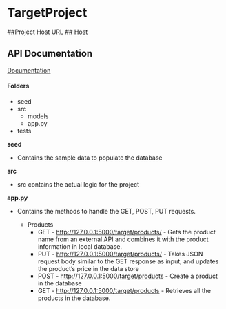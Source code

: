 # TargetProject
##Project Host URL ##
[Host](http://ec2-52-41-196-53.us-west-2.compute.amazonaws.com/target/products)

## API Documentation ##
[Documentation](https://documenter.getpostman.com/view/1637657/targetapi/RVg2AogE)

#### Folders ####
- seed
- src
  - models
  - app.py
- tests

**seed**
- Contains the sample data to populate the database

**src**
- src contains the actual logic for the project

**app.py**
- Contains the methods to handle the GET, POST, PUT requests.

  - Products
      - GET  - http://127.0.0.1:5000/target/products/<id> - Gets the product name from an external API and combines it with the product information in local database.
      - PUT  - http://127.0.0.1:5000/target/products/<id> - Takes JSON request body similar to the GET response as input, and updates the product’s price in the data store
      - POST - http://127.0.0.1:5000/target/products - Create a product in the database
      - GET  - http://127.0.0.1:5000/target/products - Retrieves all the products in the database.